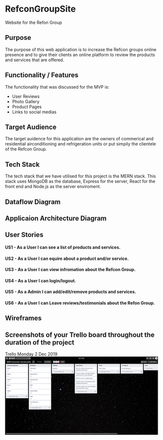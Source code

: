 # RefconGroupSite
Website for the Refon Group
## Purpose
The purpose of this web application is to increase the Refcon groups online presence and to give their clients an online platform to review the products and services that are offered.
## Functionality / Features
The functionality that was discussed for the MVP is:
- User Reviews
- Photo Gallery
- Product Pages
- Links to social medias
## Target Audience
The target auidence for this application are the owners of commerical and residential airconditioning and refrigeration units or put simpily the clientele of the Refcon Group. 
## Tech Stack
The tech stack that we have utilised for this project is the MERN stack. This stack uses MongoDB as the database, Express for the server, React for the front end and Node.js as the server enviroment. 
## Dataflow Diagram
## Applicaion Architecture Diagram
## User Stories
#### US1 - As a User I can see a list of products and services.
#### US2 - As a User I can equire about a product and/or service.
#### US3 - As a User I can view infromation about the Refcon Group.
#### US4 - As a User I can login/logout.
#### US5 - As a Admin I can add/edit/remove products and services. 
#### US6 - As a User I can Leave reviews/testimonials about the Refon Group.

## Wireframes 

## Screenshots of your Trello board throughout the duration of the project

Trello Monday 2 Dec 2019
![Trello Day 1](docs/trelloScr/trello_2-12.png)